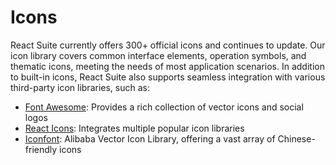 # Icons


React Suite currently offers 300+ official icons and continues to update. Our icon library covers common interface elements, operation symbols, and thematic icons, meeting the needs of most application scenarios. In addition to built-in icons, React Suite also supports seamless integration with various third-party icon libraries, such as:

- [Font Awesome](https://fontawesome.com/): Provides a rich collection of vector icons and social logos
- [React Icons](https://react-icons.github.io/react-icons/): Integrates multiple popular icon libraries
- [Iconfont](https://www.iconfont.cn/): Alibaba Vector Icon Library, offering a vast array of Chinese-friendly icons

<div id="ad-view"></div>
